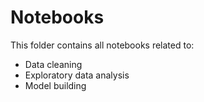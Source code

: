 # Notebooks
This folder contains all notebooks related to:
- Data cleaning
- Exploratory data analysis
- Model building
